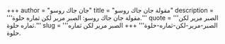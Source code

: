 +++
author = "جان جاك روسو"
title = "مقولة جان جاك روسو"
description = '''مقولة جان جاك روسو: الصبر مرير لكن ثماره حلوة.'''
quote = '''الصبر مرير لكن ثماره حلوة.'''
slug = '''الصبر-مرير-لكن-ثماره-حلوة'''
+++
الصبر مرير لكن ثماره حلوة.
